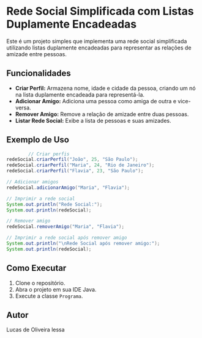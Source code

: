 # Rede Social Simplificada com Listas Duplamente Encadeadas

Este é um projeto simples que implementa uma rede social simplificada utilizando listas duplamente encadeadas para representar as relações de amizade entre pessoas.

## Funcionalidades

- **Criar Perfil:** Armazena nome, idade e cidade da pessoa, criando um nó na lista duplamente encadeada para representá-la.
- **Adicionar Amigo:** Adiciona uma pessoa como amiga de outra e vice-versa.
- **Remover Amigo:** Remove a relação de amizade entre duas pessoas.
- **Listar Rede Social:** Exibe a lista de pessoas e suas amizades.

## Exemplo de Uso

```java
    	// Criar perfis
redeSocial.criarPerfil("João", 25, "São Paulo");
redeSocial.criarPerfil("Maria", 24, "Rio de Janeiro");
redeSocial.criarPerfil("Flavia", 23, "São Paulo");

// Adicionar amigos
redeSocial.adicionarAmigo("Maria", "Flavia");

// Imprimir a rede social
System.out.println("Rede Social:");
System.out.println(redeSocial);

// Remover amigo
redeSocial.removerAmigo("Maria", "Flavia");

// Imprimir a rede social após remover amigo
System.out.println("\nRede Social após remover amigo:");
System.out.println(redeSocial);

```


## Como Executar

1. Clone o repositório.
2. Abra o projeto em sua IDE Java.
3. Execute a classe `Programa`.

## Autor

Lucas de Oliveira lessa

